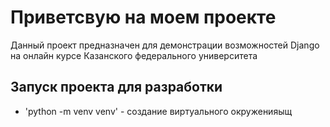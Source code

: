 # Приветсвую на моем проекте

Данный проект предназначен для демонстрации возможностей Django на онлайн курсе Казанского федерального университета

## Запуск проекта для разработки

- 'python -m venv venv' - создание виртуального окруженияыщ